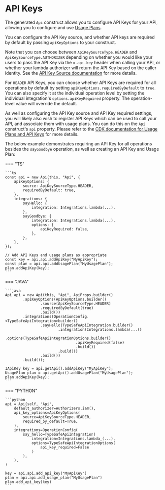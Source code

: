 # API Keys

The generated `Api` construct allows you to configure API Keys for your API, allowing you to configure and use [Usage Plans](https://docs.aws.amazon.com/apigateway/latest/developerguide/api-gateway-api-usage-plans.html).

You can configure the API Key source, and whether API keys are required by default by passing `apiKeyOptions` to your construct.

Note that you can choose between `ApiKeySourceType.HEADER` and `ApiKeySourceType.AUTHORIZER` depending on whether you would like your users to pass the API Key via the `x-api-key` header when calling your API, or whether your lambda authorizer will return the API Key based on the caller identity. See the [API Key Source documentation](https://docs.aws.amazon.com/apigateway/latest/developerguide/api-gateway-api-key-source.html) for more details.

For `HEADER` API Keys, you can choose whether API Keys are required for all operations by default by setting `apiKeyOptions.requiredByDefault` to `true`. You can also specify it at the individual operation level by setting the individual integration's `options.apiKeyRequired` property. The operation-level value will override the default.

As well as configuring the API Key source and API Key required settings, you will likely also wish to register API Keys which can be used to call your API, and associate them with usage plans. You can do this on the `Api` construct's `api` property. Please refer to the [CDK documentation for Usage Plans and API Keys](https://docs.aws.amazon.com/cdk/api/v2/docs/aws-cdk-lib.aws_apigateway-readme.html#usage-plan--api-keys) for more details.

The below example demonstrates requiring an API Key for all operations besides the `sayGoodbye` operation, as well as creating an API Key and Usage Plan:

=== "TS"

    ```ts
    const api = new Api(this, "Api", {
        apiKeyOptions: {
            source: ApiKeySourceType.HEADER,
            requiredByDefault: true,
        },
        integrations: {
            sayHello: {
                integration: Integrations.lambda(...),
            },
            sayGoodbye: {
                integration: Integrations.lambda(...),
                options: {
                    apiKeyRequired: false,
                },
            },
        },
    });

    // Add API Keys and usage plans as appropriate
    const key = api.api.addApiKey("MyApiKey");
    const plan = api.api.addUsagePlan("MyUsagePlan");
    plan.addApiKey(key);
    ```

=== "JAVA"

    ```java
    Api api = new Api(this, "Api", ApiProps.builder()
            .apiKeyOptions(ApiKeyOptions.builder()
                    .source(ApiKeySourceType.HEADER)
                    .requiredByDefault(true)
                    .build())
            .integrations(OperationConfig.<TypeSafeApiIntegration>builder()
                    .sayHello(TypeSafeApiIntegration.builder()
                            .integration(Integrations.lambda(...))
                            .options(TypeSafeApiIntegrationOptions.builder()
                                    .apiKeyRequired(false)
                                    .build())
                            .build())
                    .build())
            .build());

    IApiKey key = api.getApi().addApiKey("MyApiKey");
    UsagePlan plan = api.getApi().addUsagePlan("MyUsagePlan");
    plan.addApiKey(key);
    ```

=== "PYTHON"

    ```python
    api = Api(self, 'Api',
        default_authorizer=Authorizers.iam(),
        api_key_options=ApiKeyOptions(
            source=ApiKeySourceType.HEADER,
            required_by_default=True,
        ),
        integrations=OperationConfig(
            say_hello=TypeSafeApiIntegration(
                integration=Integrations.lambda_(...),
                options=TypeSafeApiIntegrationOptions(
                    api_key_required=False
                )
            ),
        ),
    )
    
    key = api.api.add_api_key("MyApiKey")
    plan = api.api.add_usage_plan("MyUsagePlan")
    plan.add_api_key(key)
    ```

